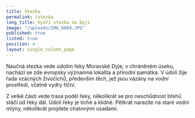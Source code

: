 ```yaml
---
title: Stezka
permalink: /stezka
long_title: Vydří stezka na Dyji
image: "/uploads/IMG_6869.JPG"
published: true
listed: true
position: 4
layout: single_column_page
---
```

Naučná stezka vede údolím řeky Moravské Dyje, v chráněném úseku, nachází
se zde evropsky významná lokalita a přírodní památka. V údolí žije řada
vzácných živočichů, především těch, jež jsou vázány na vodní prostředí,
včetně vydry říční.

Z velké části vede trasa podél řeky, několikrát se pro neschůdnost břehů
stáčí od řeky dál. Údolí řeky je tiché a klidné. Pětkrát narazíte na
staré vodní mlýny, několikrát projdete chatovými osadami.
